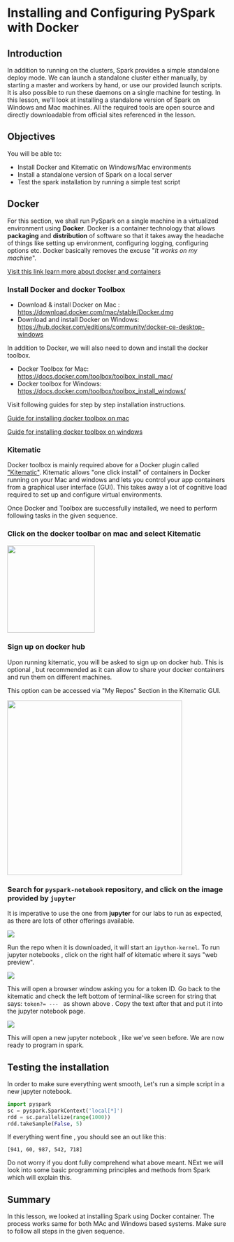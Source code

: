 
# Installing and Configuring PySpark with Docker

## Introduction

In addition to running on the clusters, Spark provides a simple standalone deploy mode. We can launch a standalone cluster either manually, by starting a master and workers by hand, or use our provided launch scripts. It is also possible to run these daemons on a single machine for testing. In this lesson, we'll look at installing a standalone version of Spark on Windows and Mac machines. All the required tools are open source and directly downloadable from official sites referenced in the lesson. 

## Objectives
You will be able to:
- Install Docker and Kitematic on Windows/Mac environments
- Install a standalone version of Spark on a local server 
- Test the spark installation by running a simple test script

## Docker
For this section, we shall run PySpark on a single machine in a virtualized environment using __Docker__. Docker is a container technology that allows __packaging__ and __distribution__ of software  so that it takes away the headache of things like setting up environment, configuring logging, configuring options etc. Docker basically removes the excuse "*It works on my machine*". 

[Visit this link learn more about docker and containers](https://www.zdnet.com/article/what-is-docker-and-why-is-it-so-darn-popular/)

### Install Docker and docker Toolbox
 
 
- Download & install Docker on Mac : https://download.docker.com/mac/stable/Docker.dmg
- Download and install Docker on Windows:  https://hub.docker.com/editions/community/docker-ce-desktop-windows

In addition to Docker, we will also need to down and install the docker toolbox. 

- Docker Toolbox for Mac: https://docs.docker.com/toolbox/toolbox_install_mac/
- Docker toolbox for Windows: https://docs.docker.com/toolbox/toolbox_install_windows/

Visit following guides for step by step installation instructions. 

[Guide for installing docker toolbox on mac](https://docs.docker.com/toolbox/toolbox_install_mac/)

[Guide for installing docker toolbox on windows](https://docs.docker.com/toolbox/toolbox_install_windows/)


### Kitematic

Docker toolbox is mainly required above for a Docker plugin called ["Kitematic"](https://kitematic.com/). Kitematic allows "one click install" of containers in Docker running on your Mac and windows and lets you control your app containers from a graphical user interface (GUI). This takes away a lot of cognitive load required to set up and configure virtual environments. 

Once Docker and Toolbox are successfully installed, we need to perform following tasks in the given sequence. 


### Click on the docker toolbar on mac and select Kitematic

<img src="kite.png" width=200>

### Sign up on docker hub 
Upon running kitematic, you will be asked to sign up on docker hub. This is optional , but recommended as it can allow to share your docker containers and run them on different machines. 

This option can be accessed via "My Repos" Section in the Kitematic GUI. 
 
<img src="hub.png" width=400>

### Search for `pyspark-notebook` repository, and click on the image provided by `jupyter` 
It is imperative to use the one from __jupyter__ for our labs to run as expected, as there are lots of other offerings available. 

![](search.png)

Run the repo when it is downloaded, it will start an `ipython-kernel`. To run jupyter notebooks , click on the right half of kitematic where it says "web preview".

![](click.png)

This will open a browser window asking you for a token ID. Go back to the kitematic and check the left bottom of terminal-like screen for string that says: `token?= --- ` as shown above . Copy the text after that and put it into the jupyter notebook page.


![](token.png)


This will open a new jupyter notebook , like we've seen before. We are now ready to program in spark.  

## Testing the installation

In order to make sure everything went smooth, Let's run a simple script in a new jupyter notebook. 

```python
import pyspark
sc = pyspark.SparkContext('local[*]')
rdd = sc.parallelize(range(1000))
rdd.takeSample(False, 5)
```

If everything went fine , you should see an out like this:
```
[941, 60, 987, 542, 718]
```

Do not worry if you dont fully comprehend what above meant. NExt we will look into some basic programming principles and methods from Spark which will explain this. 

## Summary 

In this lesson, we looked at installing Spark using Docker container. The process works same for both MAc and Windows based systems. Make sure to follow all steps in the given sequence. 
